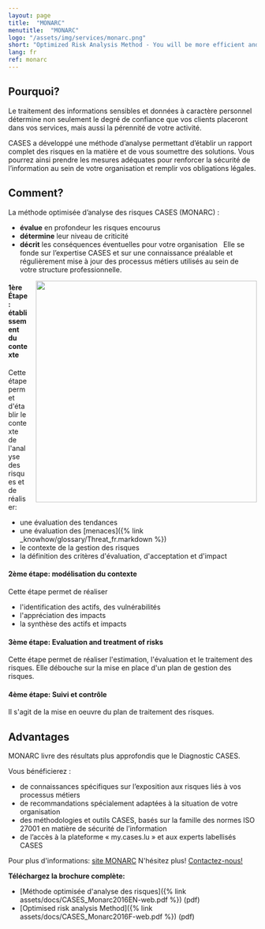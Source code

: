 ```yaml
---
layout: page
title:  "MONARC"
menutitle:  "MONARC"
logo: "/assets/img/services/monarc.png"
short: "Optimized Risk Analysis Method - You will be more efficient and complete!"
lang: fr
ref: monarc
---
```

## Pourquoi?

Le traitement des informations sensibles et données à caractère personnel détermine non seulement le degré de confiance que vos clients placeront dans vos services, mais aussi la pérennité de votre activité.

CASES a développé une méthode d’analyse permettant d’établir un rapport complet des risques en la matière et de vous soumettre des solutions. Vous pourrez ainsi prendre les mesures adéquates pour renforcer la sécurité de l’information au sein de votre organisation et remplir vos obligations légales.

## Comment?
La méthode optimisée d’analyse des risques CASES (MONARC) :

* **évalue** en profondeur les risques encourus
* **détermine** leur niveau de criticité
* **décrit** les conséquences éventuelles pour votre organisation
 
Elle se fonde sur l’expertise CASES et sur une connaissance préalable et régulièrement mise à jour
des processus métiers utilisés au sein de votre structure professionnelle.

<img class="img-border" src="{{ 'assets/img/services/monarccircle.jpg' | relative_url }}" style="float:right; width:448px; margin-left: 15px;" />

#### 1ère Étape: établissement du contexte
Cette étape permet d'établir le contexte de l'analyse des risques et de réaliser:

* une évaluation des tendances
* une évaluation des [menaces]({% link _knowhow/glossary/Threat_fr.markdown %})
* le contexte de la gestion des risques
* la définition des critères d'évaluation, d'acceptation et d'impact

#### 2ème étape: modélisation du contexte
Cette étape permet de réaliser

* l'identification des actifs, des vulnérabilités
* l'appréciation des impacts
* la synthèse des actifs et impacts

#### 3ème étape: Evaluation and treatment of risks
Cette étape permet de réaliser l'estimation, l'évaluation et le traitement des risques. Elle débouche sur la mise en place d'un plan de gestion des risques.

#### 4ème étape: Suivi et contrôle
Il s'agit de la mise en oeuvre du plan de traitement des risques.

## Advantages
MONARC livre des résultats plus approfondis que le Diagnostic CASES.

Vous bénéficierez :

* de connaissances spécifiques sur l’exposition aux risques liés à vos processus métiers
* de recommandations spécialement adaptées à la situation de votre organisation
* des méthodologies et outils CASES, basés sur la famille des normes ISO 27001 en matière de sécurité de l’information
* de l’accès à la plateforme « my.cases.lu » et aux experts labellisés CASES

Pour plus d'informations: [site MONARC](https://www.monarc.lu) N'hésitez plus! [Contactez-nous!](mailto:services@cases.lu?subject=Monarc)

**Téléchargez la brochure complète:**

* [Méthode optimisée d'analyse des risques]({% link assets/docs/CASES_Monarc2016EN-web.pdf %}) (pdf)
* [Optimised risk analysis Method]({% link assets/docs/CASES_Monarc2016F-web.pdf %}) (pdf)
